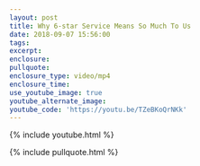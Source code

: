 ```yaml
---
layout: post
title: Why 6-star Service Means So Much To Us
date: 2018-09-07 15:56:00
tags:
excerpt:
enclosure:
pullquote:
enclosure_type: video/mp4
enclosure_time:
use_youtube_image: true
youtube_alternate_image:
youtube_code: 'https://youtu.be/TZeBKoQrNKk'
---
```


{% include youtube.html %}

{% include pullquote.html %}